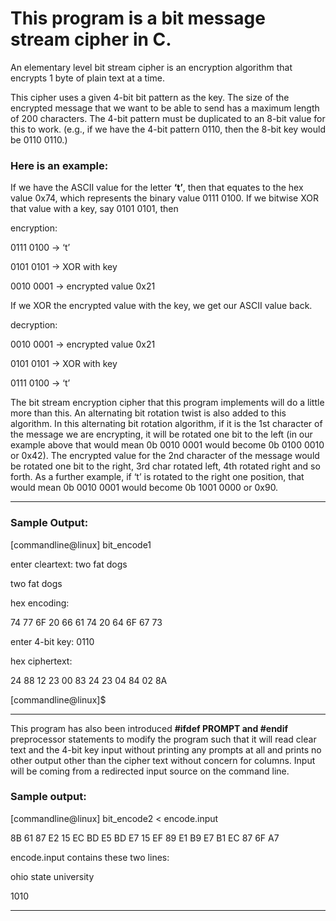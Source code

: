 # This program is a bit message stream cipher in C.

An elementary level bit stream cipher is an encryption algorithm that encrypts 1 byte of plain text at a time. 

This cipher uses a given 4-bit bit pattern as the key. The size of the encrypted message that we want to be able to send has a maximum length of 200 characters. The 4-bit pattern must be duplicated to an 8-bit value for this to work. (e.g., if we have the 4-bit pattern 0110, then the 8-bit key would be 0110 0110.)

### **Here is an example:**

If we have the ASCII value for the letter **‘t’**, then that equates to the hex value 0x74, which represents the binary value 0111 0100. If we bitwise XOR that value with a key, say 0101 0101, then 

encryption:

0111 0100 -> ‘t’ 

0101 0101 -> XOR with key  

0010 0001 -> encrypted value 0x21 

If we XOR the encrypted value with the key, we get our ASCII value back. 

decryption:

0010 0001 -> encrypted value 0x21 

0101 0101 -> XOR with key  

0111 0100 -> ‘t’

The bit stream encryption cipher that this program implements will do a little more than this. An alternating bit rotation twist is also added to this algorithm. In this alternating bit rotation algorithm, if it is the 1st character of the message we are encrypting, it will be rotated one bit to the left (in our example above that would mean 0b 0010 0001 would become 0b 0100 0010 or 0x42). The encrypted value for the 2nd character of the message would be rotated one bit to the right, 3rd char rotated left, 4th rotated right and so forth. As a further example, if ‘t’ is rotated to the right one position, that would mean 0b 0010 0001 would become 0b 1001 0000 or 0x90. 

---

### Sample Output: 

[commandline@linux] bit_encode1

enter cleartext: two fat dogs

two fat dogs 

hex encoding: 

 74 77 6F 20 66 61 74 20 64 6F 
 67 73 

enter 4-bit key: 0110

hex ciphertext: 

 24 88 12 23 00 83 24 23 04 84 
 02 8A 

[commandline@linux]$ 

---

This program has also been introduced **#ifdef PROMPT and #endif** preprocessor statements to modify the program such that it will read clear text and the 4-bit key input without printing any prompts at all and prints no other output other than the cipher text without concern for columns. Input will 
be coming from a redirected input source on the command line.

### Sample output: 
[commandline@linux] bit_encode2 < encode.input

8B 61 87 E2 15 EC BD E5 BD E7 15 EF 89 E1 B9 E7 B1 EC 87 6F A7 

encode.input contains these two lines:

 ohio state university 

 1010

---